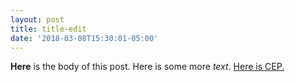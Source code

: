 ```yaml
---
layout: post
title: title-edit
date: '2018-03-08T15:30:01-05:00'
---
```

**Here** is the body of this post.  Here is some more _text_.  [Here is CEP.](cityenglishproject.com) 

